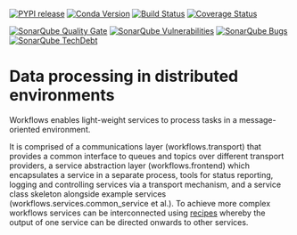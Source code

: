 [![PYPI release](https://img.shields.io/pypi/v/workflows.svg)](https://pypi.python.org/pypi/workflows)
[![Conda Version](https://img.shields.io/conda/vn/conda-forge/workflows.svg)](https://anaconda.org/conda-forge/workflows)
[![Build Status](https://travis-ci.org/DiamondLightSource/python-workflows.svg?branch=master)](https://travis-ci.org/DiamondLightSource/python-workflows)
[![Coverage Status](https://coveralls.io/repos/github/DiamondLightSource/python-workflows/badge.svg?branch=master)](https://coveralls.io/github/DiamondLightSource/python-workflows?branch=master)

[![SonarQube Quality Gate](https://sonarcloud.io/api/project_badges/measure?project=uk.ac.diamond.workflows&metric=alert_status)](https://sonarcloud.io/dashboard?id=uk.ac.diamond.workflows)
[![SonarQube Vulnerabilities](https://sonarcloud.io/api/project_badges/measure?project=uk.ac.diamond.workflows&metric=vulnerabilities)](https://sonarcloud.io/project/issues?id=uk.ac.diamond.workflows&resolved=false&types=VULNERABILITY)
[![SonarQube Bugs](https://sonarcloud.io/api/project_badges/measure?project=uk.ac.diamond.workflows&metric=bugs)](https://sonarcloud.io/project/issues?id=uk.ac.diamond.workflows&resolved=false&types=BUG)
[![SonarQube TechDebt](https://sonarcloud.io/api/project_badges/measure?project=uk.ac.diamond.workflows&metric=sqale_index)](https://sonarcloud.io/project/issues?facetMode=effort&id=uk.ac.diamond.workflows&resolved=false&types=CODE_SMELL)

Data processing in distributed environments
===========================================

Workflows enables light-weight services to process tasks in a message-oriented
environment.

It is comprised of a communications layer (workflows.transport) that provides a
common interface to queues and topics over different transport providers, a
service abstraction layer (workflows.frontend) which encapsulates a service in
a separate process, tools for status reporting, logging and controlling
services via a transport mechanism, and a service class skeleton alongside
example services (workflows.services.common_service et al.).
To achieve more complex workflows services can be interconnected using
[recipes](recipe/README.MD) whereby the output of one service can be directed
onwards to other services.
